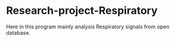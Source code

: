 # Research-project-Respiratory
Here in this program mainly analysis Respiratory signals from open database. 
